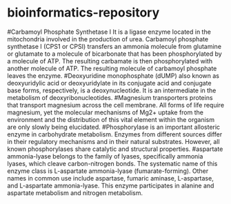 # bioinformatics-repository
#Carbamoyl Phosphate Synthetase I 
It is a ligase enzyme located in the mitochondria involved in the production of urea. Carbamoyl phosphate synthetase I (CPS1 or CPSI) transfers an ammonia molecule from glutamine or glutamate to a molecule of bicarbonate that has been phosphorylated by a molecule of ATP. The resulting carbamate is then phosphorylated with another molecule of ATP. The resulting molecule of carbamoyl phosphate leaves the enzyme.
#Deoxyuridine monophosphate (dUMP)
also known as deoxyuridylic acid or deoxyuridylate in its conjugate acid and conjugate base forms, respectively, is a deoxynucleotide. It is an intermediate in the metabolism of deoxyribonucleotides.
#Magnesium transporters
proteins that transport magnesium across the cell membrane. All forms of life require magnesium, yet the molecular mechanisms of Mg2+ uptake from the environment and the distribution of this vital element within the organism are only slowly being elucidated.
#Phosphorylase
is an important allosteric enzyme in carbohydrate metabolism. Enzymes from different sources differ in their regulatory mechanisms and in their natural substrates. However, all known phosphorylases share catalytic and structural properties.
#aspartate ammonia-lyase 
belongs to the family of lyases, specifically ammonia lyases, which cleave carbon-nitrogen bonds. The systematic name of this enzyme class is L-aspartate ammonia-lyase (fumarate-forming). Other names in common use include aspartase, fumaric aminase, L-aspartase, and L-aspartate ammonia-lyase. This enzyme participates in alanine and aspartate metabolism and nitrogen metabolism.
